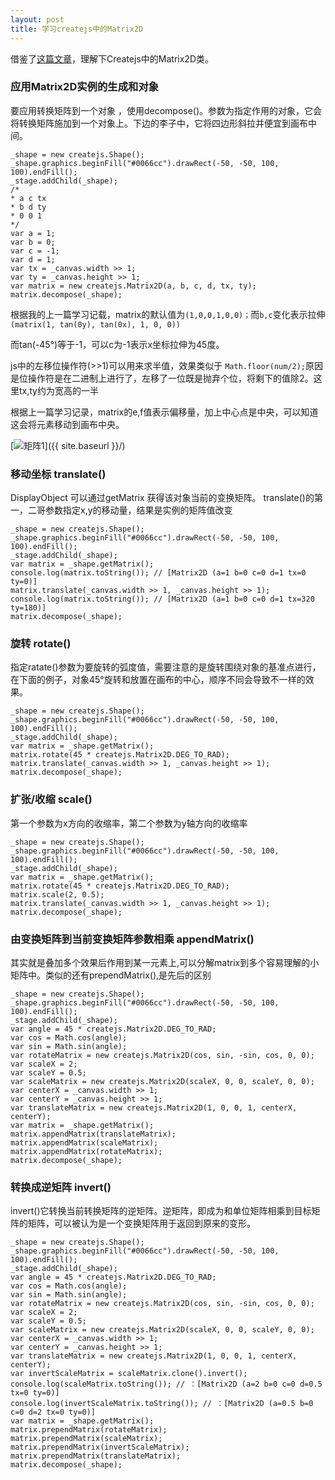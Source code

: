 ```yaml
---
layout: post
title: 学习createjs中的Matrix2D
---
```


借鉴了[这篇文章](http://kudox.jp/java-script/createjs-easeljs-matrix2d)，理解下Createjs中的Matrix2D类。


### 应用Matrix2D实例的生成和对象

要应用转换矩阵到一个对象 ，使用decompose()。参数为指定作用的对象，它会将转换矩阵施加到一个对象上。下边的李子中，它将四边形斜拉并便宜到画布中间。

    _shape = new createjs.Shape();
    _shape.graphics.beginFill("#0066cc").drawRect(-50, -50, 100, 100).endFill();
    _stage.addChild(_shape);
    /*
    * a c tx
    * b d ty
    * 0 0 1
    */
    var a = 1;
    var b = 0;
    var c = -1;
    var d = 1;
    var tx = _canvas.width >> 1;
    var ty = _canvas.height >> 1;
    var matrix = new createjs.Matrix2D(a, b, c, d, tx, ty);
    matrix.decompose(_shape);
    
根据我的上一篇学习记载，matrix的默认值为`(1,0,0,1,0,0)；`而`b,c`变化表示拉伸 `(matrix(1, tan(0y), tan(0x), 1, 0, 0))`

而tan(-45°)等于-1，可以c为-1表示x坐标拉伸为45度。

js中的左移位操作符(>>1)可以用来求半值，效果类似于 `Math.floor(num/2);`原因是位操作符是在二进制上进行了，左移了一位既是抛弃个位，将剩下的值除2。这里tx,ty约为宽高的一半

根据上一篇学习记录，matrix的e,f值表示偏移量，加上中心点是中央，可以知道这会将元素移动到画布中央。


[<img src="{{ site.baseurl }}/images/cjz1.jpg" alt="矩阵1"/>]({{ site.baseurl }}/)


### 移动坐标 translate()

DisplayObject 可以通过getMatrix 获得该对象当前的变换矩阵。
translate()的第一，二哥参数指定x,y的移动量，结果是实例的矩阵值改变


    _shape = new createjs.Shape();
    _shape.graphics.beginFill("#0066cc").drawRect(-50, -50, 100, 100).endFill();
    _stage.addChild(_shape);
    var matrix = _shape.getMatrix();
    console.log(matrix.toString()); // [Matrix2D (a=1 b=0 c=0 d=1 tx=0 ty=0)]
    matrix.translate(_canvas.width >> 1, _canvas.height >> 1);
    console.log(matrix.toString()); // [Matrix2D (a=1 b=0 c=0 d=1 tx=320 ty=180)]
    matrix.decompose(_shape);

### 旋转 rotate()

指定ratate()参数为要旋转的弧度值，需要注意的是旋转围绕对象的基准点进行，在下面的例子，对象45°旋转和放置在画布的中心，顺序不同会导致不一样的效果。

    _shape = new createjs.Shape();
    _shape.graphics.beginFill("#0066cc").drawRect(-50, -50, 100, 100).endFill();
    _stage.addChild(_shape);
    var matrix = _shape.getMatrix();
    matrix.rotate(45 * createjs.Matrix2D.DEG_TO_RAD);
    matrix.translate(_canvas.width >> 1, _canvas.height >> 1);
    matrix.decompose(_shape);

### 扩张/收缩 scale()

第一个参数为x方向的收缩率，第二个参数为y轴方向的收缩率

    _shape = new createjs.Shape();
    _shape.graphics.beginFill("#0066cc").drawRect(-50, -50, 100, 100).endFill();
    _stage.addChild(_shape);
    var matrix = _shape.getMatrix();
    matrix.rotate(45 * createjs.Matrix2D.DEG_TO_RAD);
    matrix.scale(2, 0.5);
    matrix.translate(_canvas.width >> 1, _canvas.height >> 1);
    matrix.decompose(_shape);


### 由变换矩阵到当前变换矩阵参数相乘 appendMatrix()

其实就是叠加多个效果后作用到某一元素上,可以分解matrix到多个容易理解的小矩阵中。类似的还有prependMatrix(),是先后的区别

    _shape = new createjs.Shape();
    _shape.graphics.beginFill("#0066cc").drawRect(-50, -50, 100, 100).endFill();
    _stage.addChild(_shape);
    var angle = 45 * createjs.Matrix2D.DEG_TO_RAD;
    var cos = Math.cos(angle);
    var sin = Math.sin(angle);
    var rotateMatrix = new createjs.Matrix2D(cos, sin, -sin, cos, 0, 0);
    var scaleX = 2;
    var scaleY = 0.5;
    var scaleMatrix = new createjs.Matrix2D(scaleX, 0, 0, scaleY, 0, 0);
    var centerX = _canvas.width >> 1;
    var centerY = _canvas.height >> 1;
    var translateMatrix = new createjs.Matrix2D(1, 0, 0, 1, centerX, centerY);
    var matrix = _shape.getMatrix();
    matrix.appendMatrix(translateMatrix);
    matrix.appendMatrix(scaleMatrix);
    matrix.appendMatrix(rotateMatrix);
    matrix.decompose(_shape);


### 转换成逆矩阵 invert()

invert()它转换当前转换矩阵的逆矩阵。逆矩阵，即成为和单位矩阵相乘到目标矩阵的矩阵，可以被认为是一个变换矩阵用于返回到原来的变形。

    _shape = new createjs.Shape();
    _shape.graphics.beginFill("#0066cc").drawRect(-50, -50, 100, 100).endFill();
    _stage.addChild(_shape);
    var angle = 45 * createjs.Matrix2D.DEG_TO_RAD;
    var cos = Math.cos(angle);
    var sin = Math.sin(angle);
    var rotateMatrix = new createjs.Matrix2D(cos, sin, -sin, cos, 0, 0);
    var scaleX = 2;
    var scaleY = 0.5;
    var scaleMatrix = new createjs.Matrix2D(scaleX, 0, 0, scaleY, 0, 0);
    var centerX = _canvas.width >> 1;
    var centerY = _canvas.height >> 1;
    var translateMatrix = new createjs.Matrix2D(1, 0, 0, 1, centerX, centerY);
    var invertScaleMatrix = scaleMatrix.clone().invert();
    console.log(scaleMatrix.toString()); // ：[Matrix2D (a=2 b=0 c=0 d=0.5 tx=0 ty=0)]
    console.log(invertScaleMatrix.toString()); // ：[Matrix2D (a=0.5 b=0 c=0 d=2 tx=0 ty=0)]
    var matrix = _shape.getMatrix();
    matrix.prependMatrix(rotateMatrix);
    matrix.prependMatrix(scaleMatrix);
    matrix.prependMatrix(invertScaleMatrix);
    matrix.prependMatrix(translateMatrix);
    matrix.decompose(_shape);






























